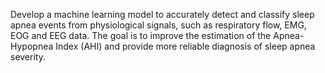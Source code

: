 Develop a machine learning model to accurately detect and classify sleep apnea events from physiological signals, such as respiratory flow, EMG, EOG and EEG data. The goal is to improve the estimation of the Apnea-Hypopnea Index (AHI) and provide more reliable diagnosis of sleep apnea severity.
